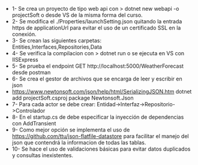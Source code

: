 - 1-	Se crea un proyecto de tipo web api con > dotnet new webapi -o projectSoft o desde VS de la misma forma del curso.
- 2-	Se modifica el ./Properties/launchSetting.json quitando la entrada https de applicationUrl para evitar el uso de un certificado SSL en la conexión.
- 3-	Se crean las siguientes carpetas: Entities,Interfaces,Repositories,Data
- 4-	Se verifica la compilacion con > dotnet run o se ejecuta en VS con IISExpress
- 5-	Se prueba el endpoint GET http://localhost:5000/WeatherForecast desde postman
- 6-	Se crea el gestor de archivos que se encarga de leer y escribir en json
- 	https://www.newtonsoft.com/json/help/html/SerializingJSON.htm dotnet add projectSoft.csproj package Newtonsoft.Json
- 7-	Para cada actor se debe crear: Entidad->Interfaz->Repositorio->Controlador
- 8-	En el startup.cs de debe especificar la inyección de dependencias con AddTransient
- 9-	Como mejor opción se implementa el uso de https://github.com/ttu/json-flatfile-datastore para facilitar el manejo del json que contendrá la informacion de todas las tablas.
- 10-	Se hace el uso de validaciones básicas para evitar datos duplicados y consultas inexistentes.
